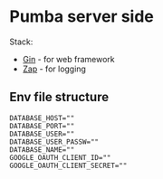 # Pumba server side
Stack:  
* [Gin](https://gin-gonic.com/) - for web framework
* [Zap](https://github.com/uber-go/zap) - for logging

## Env file structure

```
DATABASE_HOST=""
DATABASE_PORT=""
DATABASE_USER=""
DATABASE_USER_PASSW=""
DATABASE_NAME=""
GOOGLE_OAUTH_CLIENT_ID=""
GOOGLE_OAUTH_CLIENT_SECRET=""
```
